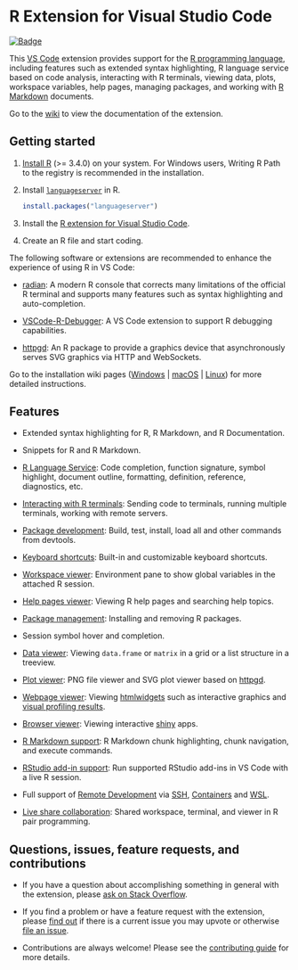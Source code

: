 # R Extension for Visual Studio Code

[![Badge](https://aka.ms/vsls-badge)](https://aka.ms/vsls)

This [VS Code](https://code.visualstudio.com/) extension provides support for the [R programming language](https://www.r-project.org), including features such as
extended syntax highlighting, R language service based on code analysis, interacting with R terminals, viewing data, plots, workspace variables, help pages, managing packages, and working with [R Markdown](https://rmarkdown.rstudio.com/) documents.

Go to the [wiki](https://github.com/Ikuyadeu/vscode-R/wiki) to view the documentation of the extension.

## Getting started

1. [Install R](https://cloud.r-project.org/) (>= 3.4.0) on your system. For Windows users, Writing R Path to the registry is recommended in the installation.

2. Install [`languageserver`](https://github.com/REditorSupport/languageserver) in R.

    ```r
    install.packages("languageserver")
    ```

3. Install the [R extension for Visual Studio Code](https://marketplace.visualstudio.com/items?itemName=Ikuyadeu.r).

4. Create an R file and start coding.

The following software or extensions are recommended to enhance the experience of using R in VS Code:

* [radian](https://github.com/randy3k/radian): A modern R console that corrects many limitations of the official R terminal and supports many features such as syntax highlighting and auto-completion.

* [VSCode-R-Debugger](https://github.com/ManuelHentschel/VSCode-R-Debugger): A VS Code extension to support R debugging capabilities.

* [httpgd](https://github.com/nx10/httpgd): An R package to provide a graphics device that asynchronously serves SVG graphics via HTTP and WebSockets.

Go to the installation wiki pages ([Windows](https://github.com/Ikuyadeu/vscode-R/wiki/Installation:-Windows) | [macOS](https://github.com/Ikuyadeu/vscode-R/wiki/Installation:-macOS) | [Linux](https://github.com/Ikuyadeu/vscode-R/wiki/Installation:-Linux)) for more detailed instructions.

## Features

* Extended syntax highlighting for R, R Markdown, and R Documentation.

* Snippets for R and R Markdown.

* [R Language Service](https://github.com/REditorSupport/vscode-R/wiki/R-Language-Service): Code completion, function signature, symbol highlight, document outline, formatting, definition, reference, diagnostics, etc.

* [Interacting with R terminals](https://github.com/Ikuyadeu/vscode-R/wiki/Interacting-with-R-terminals): Sending code to terminals, running multiple terminals, working with remote servers.

* [Package development](https://github.com/Ikuyadeu/vscode-R/wiki/Package-development): Build, test, install, load all and other commands from devtools.

* [Keyboard shortcuts](https://github.com/Ikuyadeu/vscode-R/wiki/Keyboard-shortcuts): Built-in and customizable keyboard shortcuts.

* [Workspace viewer](https://github.com/Ikuyadeu/vscode-R/wiki/Sidebar-user-interface#workspace-viewer): Environment pane to show global variables in the attached R session.

* [Help pages viewer](https://github.com/Ikuyadeu/vscode-R/wiki/Sidebar-user-interface#help-pages-viewer): Viewing R help pages and searching help topics.

* [Package management](https://github.com/Ikuyadeu/vscode-R/wiki/Sidebar-user-interface#package-management): Installing and removing R packages.

* Session symbol hover and completion.

* [Data viewer](https://github.com/Ikuyadeu/vscode-R/wiki/Interactive-viewers#data-viewer): Viewing `data.frame` or `matrix` in a grid or a list structure in a treeview.

* [Plot viewer](https://github.com/Ikuyadeu/vscode-R/wiki/Plot-viewer): PNG file viewer and SVG plot viewer based on [httpgd](https://github.com/nx10/httpgd).

* [Webpage viewer](https://github.com/Ikuyadeu/vscode-R/wiki/Interactive-viewers#webpage-viewer): Viewing [htmlwidgets](https://www.htmlwidgets.org) such as interactive graphics and [visual profiling results](https://rstudio.github.io/profvis/).

* [Browser viewer](https://github.com/Ikuyadeu/vscode-R/wiki/Interactive-viewers#browser-viewer): Viewing interactive [shiny](https://shiny.rstudio.com) apps.

* [R Markdown support](https://github.com/Ikuyadeu/vscode-R/wiki/R-Markdown): R Markdown chunk highlighting, chunk navigation, and execute commands.

* [RStudio add-in support](https://github.com/Ikuyadeu/vscode-R/wiki/RStudio-addin-support): Run supported RStudio add-ins in VS Code with a live R session.

* Full support of [Remote Development](https://code.visualstudio.com/docs/remote/remote-overview) via [SSH](https://code.visualstudio.com/docs/remote/ssh), [Containers](https://code.visualstudio.com/docs/remote/containers) and [WSL](https://code.visualstudio.com/docs/remote/wsl).

* [Live share collaboration](https://github.com/Ikuyadeu/vscode-R/wiki/Live-share-collaboration): Shared workspace, terminal, and viewer in R pair programming.

## Questions, issues, feature requests, and contributions

* If you have a question about accomplishing something in general with the extension, please [ask on Stack Overflow](https://stackoverflow.com/questions/tagged/visual-studio-code+r).

* If you find a problem or have a feature request with the extension, please [find out](https://github.com/Ikuyadeu/vscode-R/issues) if there is a current issue you may upvote or otherwise [file an issue](https://github.com/Ikuyadeu/vscode-R/issues/new/choose).

* Contributions are always welcome! Please see the [contributing guide](https://github.com/Ikuyadeu/vscode-R/wiki/Contributing) for more details.
